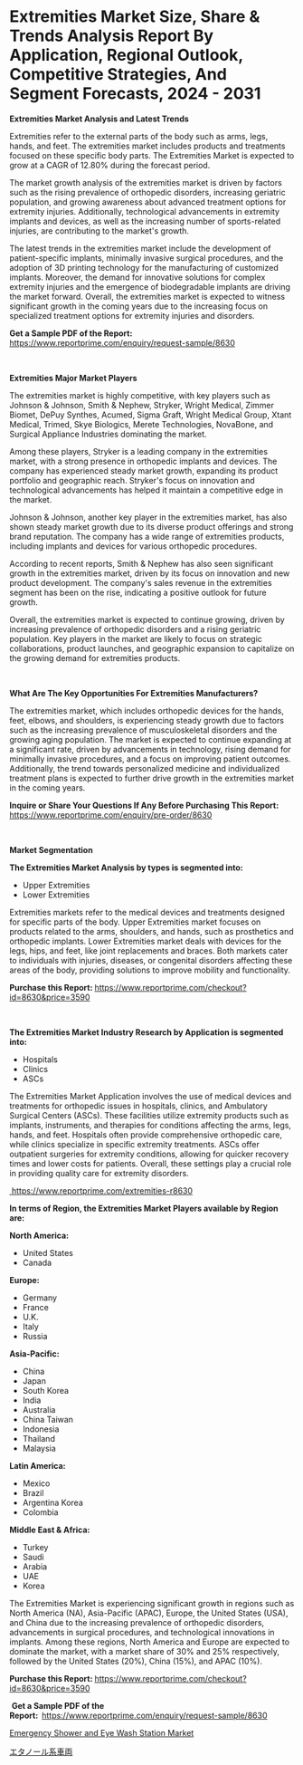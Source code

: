 <p><h1>Extremities Market Size, Share & Trends Analysis Report By Application, Regional Outlook, Competitive Strategies, And Segment Forecasts, 2024 - 2031</h1></p><p><strong>Extremities Market Analysis and Latest Trends</strong></p>
<p><p>Extremities refer to the external parts of the body such as arms, legs, hands, and feet. The extremities market includes products and treatments focused on these specific body parts. The Extremities Market is expected to grow at a CAGR of 12.80% during the forecast period.</p><p>The market growth analysis of the extremities market is driven by factors such as the rising prevalence of orthopedic disorders, increasing geriatric population, and growing awareness about advanced treatment options for extremity injuries. Additionally, technological advancements in extremity implants and devices, as well as the increasing number of sports-related injuries, are contributing to the market's growth.</p><p>The latest trends in the extremities market include the development of patient-specific implants, minimally invasive surgical procedures, and the adoption of 3D printing technology for the manufacturing of customized implants. Moreover, the demand for innovative solutions for complex extremity injuries and the emergence of biodegradable implants are driving the market forward. Overall, the extremities market is expected to witness significant growth in the coming years due to the increasing focus on specialized treatment options for extremity injuries and disorders.</p></p>
<p><strong>Get a Sample PDF of the Report:&nbsp;</strong> <a href="https://www.reportprime.com/enquiry/request-sample/8630">https://www.reportprime.com/enquiry/request-sample/8630</a></p>
<p>&nbsp;</p>
<p><strong>Extremities Major Market Players</strong></p>
<p><p>The extremities market is highly competitive, with key players such as Johnson & Johnson, Smith & Nephew, Stryker, Wright Medical, Zimmer Biomet, DePuy Synthes, Acumed, Sigma Graft, Wright Medical Group, Xtant Medical, Trimed, Skye Biologics, Merete Technologies, NovaBone, and Surgical Appliance Industries dominating the market.</p><p>Among these players, Stryker is a leading company in the extremities market, with a strong presence in orthopedic implants and devices. The company has experienced steady market growth, expanding its product portfolio and geographic reach. Stryker's focus on innovation and technological advancements has helped it maintain a competitive edge in the market.</p><p>Johnson & Johnson, another key player in the extremities market, has also shown steady market growth due to its diverse product offerings and strong brand reputation. The company has a wide range of extremities products, including implants and devices for various orthopedic procedures.</p><p>According to recent reports, Smith & Nephew has also seen significant growth in the extremities market, driven by its focus on innovation and new product development. The company's sales revenue in the extremities segment has been on the rise, indicating a positive outlook for future growth.</p><p>Overall, the extremities market is expected to continue growing, driven by increasing prevalence of orthopedic disorders and a rising geriatric population. Key players in the market are likely to focus on strategic collaborations, product launches, and geographic expansion to capitalize on the growing demand for extremities products.</p></p>
<p>&nbsp;</p>
<p><strong>What Are The Key Opportunities For Extremities Manufacturers?</strong></p>
<p><p>The extremities market, which includes orthopedic devices for the hands, feet, elbows, and shoulders, is experiencing steady growth due to factors such as the increasing prevalence of musculoskeletal disorders and the growing aging population. The market is expected to continue expanding at a significant rate, driven by advancements in technology, rising demand for minimally invasive procedures, and a focus on improving patient outcomes. Additionally, the trend towards personalized medicine and individualized treatment plans is expected to further drive growth in the extremities market in the coming years.</p></p>
<p><strong>Inquire or Share Your Questions If Any Before Purchasing This Report:</strong> <a href="https://www.reportprime.com/enquiry/pre-order/8630">https://www.reportprime.com/enquiry/pre-order/8630</a></p>
<p>&nbsp;</p>
<p><strong>Market Segmentation</strong></p>
<p><strong>The Extremities Market Analysis by types is segmented into:</strong></p>
<p><ul><li>Upper Extremities</li><li>Lower Extremities</li></ul></p>
<p><p>Extremities markets refer to the medical devices and treatments designed for specific parts of the body. Upper Extremities market focuses on products related to the arms, shoulders, and hands, such as prosthetics and orthopedic implants. Lower Extremities market deals with devices for the legs, hips, and feet, like joint replacements and braces. Both markets cater to individuals with injuries, diseases, or congenital disorders affecting these areas of the body, providing solutions to improve mobility and functionality.</p></p>
<p><strong>Purchase this Report:&nbsp;</strong><a href="https://www.reportprime.com/checkout?id=8630&price=3590">https://www.reportprime.com/checkout?id=8630&price=3590</a></p>
<p>&nbsp;</p>
<p><strong>The Extremities Market Industry Research by Application is segmented into:</strong></p>
<p><ul><li>Hospitals</li><li>Clinics</li><li>ASCs</li></ul></p>
<p><p>The Extremities Market Application involves the use of medical devices and treatments for orthopedic issues in hospitals, clinics, and Ambulatory Surgical Centers (ASCs). These facilities utilize extremity products such as implants, instruments, and therapies for conditions affecting the arms, legs, hands, and feet. Hospitals often provide comprehensive orthopedic care, while clinics specialize in specific extremity treatments. ASCs offer outpatient surgeries for extremity conditions, allowing for quicker recovery times and lower costs for patients. Overall, these settings play a crucial role in providing quality care for extremity disorders.</p></p>
<p><a href="https://www.reportprime.com/extremities-r8630">&nbsp;https://www.reportprime.com/extremities-r8630</a></p>
<p><strong>In terms of Region, the Extremities Market Players available by Region are:</strong></p>
<p>
    <p> <strong> North America: </strong>
        <ul>
            <li>United States</li>
            <li>Canada</li>
        </ul>
        </p> 
    <p> <strong> Europe: </strong>
        <ul>
            <li>Germany</li>
            <li>France</li>
            <li>U.K.</li>
            <li>Italy</li>
            <li>Russia</li>
        </ul>
        </p> 
    <p> <strong> Asia-Pacific: </strong>
        <ul>
            <li>China</li>
            <li>Japan</li>
            <li>South Korea</li>
            <li>India</li>
            <li>Australia</li>
            <li>China Taiwan</li>
            <li>Indonesia</li>
            <li>Thailand</li>
            <li>Malaysia</li>
        </ul>
        </p> 
    <p> <strong> Latin America: </strong>
        <ul>
            <li>Mexico</li>
            <li>Brazil</li>
            <li>Argentina Korea</li>
            <li>Colombia</li>
        </ul>
        </p> 
    <p> <strong> Middle East & Africa: </strong>
        <ul>
            <li>Turkey</li>
            <li>Saudi</li>
            <li>Arabia</li>
            <li>UAE</li>
            <li>Korea</li>
        </ul>
    </p>
    </p>
<p><p>The Extremities Market is experiencing significant growth in regions such as North America (NA), Asia-Pacific (APAC), Europe, the United States (USA), and China due to the increasing prevalence of orthopedic disorders, advancements in surgical procedures, and technological innovations in implants. Among these regions, North America and Europe are expected to dominate the market, with a market share of 30% and 25% respectively, followed by the United States (20%), China (15%), and APAC (10%).</p></p>
<p><strong>Purchase this Report: </strong><a href="https://www.reportprime.com/checkout?id=8630&price=3590">https://www.reportprime.com/checkout?id=8630&price=3590</a></p>
<p>&nbsp;<strong>Get a Sample PDF of the Report:&nbsp;&nbsp;</strong><a href="https://www.reportprime.com/enquiry/request-sample/8630">https://www.reportprime.com/enquiry/request-sample/8630</a></p>
<p><strong></strong></p>
<p><p><a href="https://github.com/amayrani15moore/Market-Research-Report-List-1/blob/main/emergency-shower-and-eye-wash-station-market.md">Emergency Shower and Eye Wash Station Market</a></p><p><a href="https://github.com/JessKilback/Market-Research-Report-List-2/blob/main/348192085035.md">エタノール系車両</a></p></p>
